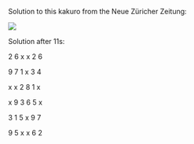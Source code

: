 Solution to this kakuro from the Neue Züricher Zeitung:

![](kakuro.jpg?raw=true)

Solution after 11s:

2 6 x x 2 6 

9 7 1 x 3 4 

x x 2 8 1 x 

x 9 3 6 5 x 

3 1 5 x 9 7 

9 5 x x 6 2 